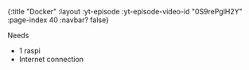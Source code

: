 {:title "Docker"
 :layout :yt-episode
 :yt-episode-video-id "0S9rePglH2Y"
 :page-index 40
 :navbar? false}

Needs

* 1 raspi
* Internet connection

